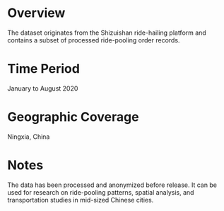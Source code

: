 # Overview
The dataset originates from the Shizuishan ride-hailing platform and contains a subset of processed ride-pooling order records.

# Time Period
January to August 2020

# Geographic Coverage
Ningxia, China

# Notes
The data has been processed and anonymized before release.
It can be used for research on ride-pooling patterns, spatial analysis, and transportation studies in mid-sized Chinese cities.
